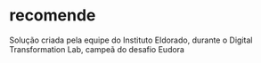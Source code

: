 # recomende
Solução criada pela equipe do Instituto Eldorado, durante o Digital Transformation Lab, campeã do desafio Eudora
